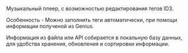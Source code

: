 Музыкальный плеер, с возможностью редактирования тегов ID3. 

Особенность - Можно заполнить теги автоматически, при помощи информации полученой из Genius.

Информация из файла или API собирается в локальную базу данных, для удобства хранения, обновления и сортировки информации.
